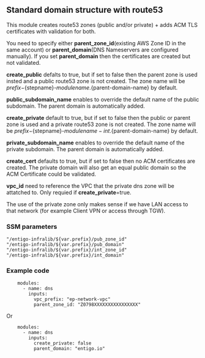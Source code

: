 ## Standard domain structure with route53 ##
This module creates route53 zones (public and/or private) + adds ACM TLS certificates with validation for both.

You need to specify either __parent_zone_id__(existing AWS Zone ID in the same account) or __parent_domain__(DNS Nameservers are configured manually).
If you set __parent_domain__ then the certificates are created but not validated.

__create_public__ defalts to true, but if set to false then the parent zone is used insted and a public route53 zone is not created. The zone name will be ${prefix}-${stepname}-${modulename}.${parent-domain-name} by default.

__public_subdomain_name__ enables to override the default name of the public subdomain. The parent domain is automatically added.

__create_private__ default to true, but if set to false then the public or parent zone is used and a private route53 zone is not created. The zone name will be ${prefix}-${stepname}-${modulename}-int.${parent-domain-name} by default.

__private_subdomain_name__ enables to override the default name of the private subdomain. The parent domain is automatically added.

__create_cert__ defaults to true, but if set to false then no ACM certificates are created. The private domain will also get an equal public domain so the ACM Certificate could be validated.

__vpc_id__ need to reference the VPC that the private dns zone will be attatched to. Only requied if __create_private__=true.

The use of the private zone only makes sense if we have LAN access to that network (for example Client VPN or access through TGW).


### SSM parameters ###
```
"/entigo-infralib/${var.prefix}/pub_zone_id" 
"/entigo-infralib/${var.prefix}/pub_domain"
"/entigo-infralib/${var.prefix}/int_zone_id"
"/entigo-infralib/${var.prefix}/int_domain"
```


### Example code ###

```
    modules:
      - name: dns
        inputs:
          vpc_prefix: "ep-network-vpc"
          parent_zone_id: "Z0798XXXXXXXXXXXXXXXX"

```
Or 
```
    modules:
      - name: dns
        inputs:
          create_private: false
          parent_domain: "entigo.io"

```

